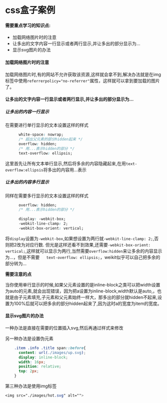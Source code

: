 # css盒子案例

#### 需要重点学习的知识点:

* 加载网络图片时的注意
* 让多出的文字内容一行显示或者两行显示,并让多出的部分显示为...
* 显示svg图片的办法



#### 加载网络图片时的注意

加载网络图片时,有的网站不允许获取该资源,这样就会拿不到,解决办法就是在img标签中使用``referrerpolicy="no-referrer"``属性，这样就可以拿到要加载的图片了。



#### 让多出的文字内容一行显示或者两行显示,并让多出的部分显示为...

##### 让多出的内容一行显示

在需要进行单行显示的文本设置这样的样式

```css
      white-space: nowrap;
      /* 超出父元素的部分hidden起来 */
      overflow: hidden;
      /* 用...表示hidden的部分 */
      text-overflow: ellipsis;
```

这里首先让所有文本单行显示,然后将多余的内容隐藏起来,在用``text-overflow:ellipsis``将多出的内容用...表示

##### 让多出的内容多行显示

同样在需要多行显示的文本设置这样的样式

```css
      overflow: hidden;
      /* 用...表示hidden的部分 */
     
      display: -webkit-box;
      -webkit-line-clamp: 2;
      -webkit-box-orient: vertical;
```

将``display``设置为``-webkit-box``,如果想设置为两行就``-webkit-line-clamp: 2;``,否则把2改为对应行数.  但光是这样还看不到效果,还需要``-webkit-box-orient: vertical;``,这样就可以显示为两行,当然需要``overflow:hidden``来让多余的内容显示为...，但是不需要``   text-overflow: ellipsis;``，weikit似乎可以自己把多余的部分转为...

**需要注意的点**

当你使用单行显示的时候,如果父元素设置的是inline-block之类可以把width设置为auto的元素,就会出现错误，因为把a设置为inline-block,width默认是auto,，也就是由子元素填充,子元素和父元素始终一样大，那多出的部分就hidden不起来,设置为100%后就可以把多余的部分hidden起来了,因为这时a的宽度为item的宽度。



#### 显示svg图片的办法

一种办法是直接在需要的位置插入svg,然后再通过样式来修改

另一种办法是设置伪元素

```css
    .item .info .title span::before{
      content: url(./images/up.svg);
      display: inline-block;
      width: 16px;
      position: relative;
      top: 2px;
    }
```

第三种办法是使用img标签

```css
<img src="./images/hot.svg" alt="">
```

